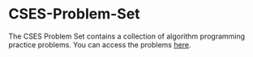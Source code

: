 # CSES-Problem-Set
The CSES Problem Set contains a collection of algorithm programming practice problems. You can access the problems [here](https://cses.fi/problemset/).
